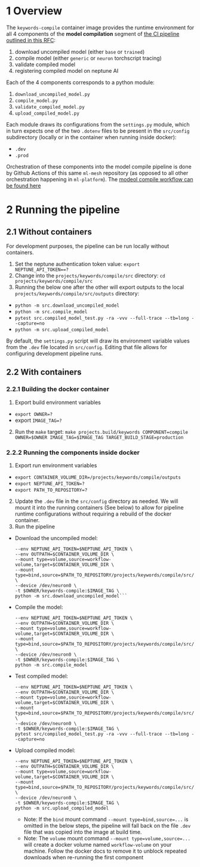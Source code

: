 # 1 Overview

The `keywords-compile` container image provides the runtime environment for all 4 components of the
**model compilation** segment of [the CI pipeline outlined in this RFC](https://onclusive01-my.sharepoint.com/:w:/g/personal/sebastian_scherer_onclusive_com/EXMw2nQrwSpBn4uKzY90Hb4BBFq1NHsYByDAo9-uc83iLg?e=B9ULGd):

1. download uncompiled model (either `base` or `trained`)
2. compile model (either `generic` or `neuron` torchscript tracing)
3. validate compiled model
4. registering compiled model on neptune AI

Each of the 4 components corresponds to a python module:

1. `download_uncompiled_model.py`
2. `compile_model.py`
3. `validate_compiled_model.py`
4. `upload_compiled_model.py`

Each module draws its configurations from the `settings.py` module, which in turn expects one of the two `.dotenv` files to be present in the `src/config` subdirectory (locally or in the container when running inside docker):

- `.dev`
- `.prod`

Orchestration of these components into the model compile pipeline is done by Github Actions of this same `ml-mesh` repository (as opposed to all other orchestration happening in `ml-platform`). The [modeol compile workflow can be found here](#add-link-here)

# 2 Running the pipeline

## 2.1 Without containers

For development purposes, the pipeline can be run locally without containers.

1. Set the neptune authentication token value: `export NEPTUNE_API_TOKEN==?`
2. Change into the `projects/keywords/compile/src` directory: `cd projects/keywords/compile/src`
3. Running the below one after the other will export outputs to the local `projects/keywords/compile/src/outputs` directory:
  - `python -m src.download_uncompiled_model`
  - `python -m src.compile_model`
  - `pytest src.compiled_model_test.py -ra -vvv --full-trace --tb=long --capture=no`
  - `python -m src.upload_compiled_model`

By default, the `settings.py` script will draw its environment variable values from the `.dev` file located in `src/config`. Editing that file allows for configuring development pipeline runs.

## 2.2 With containers

### 2.2.1 Building the docker container

1. Export build environment variables
  - `export OWNER=?`
  - export `IMAGE_TAG=?`
2. Run the `make` target: `make projects.build/keywords COMPONENT=compile OWNER=$OWNER IMAGE_TAG=$IMAGE_TAG TARGET_BUILD_STAGE=production`

### 2.2.2 Running the components inside docker

1. Export run environment variables
  - `export CONTAINER_VOLUME_DIR=/projects/keywords/compile/outputs`
  - `export NEPTUNE_API_TOKEN=?`
  - `export PATH_TO_REPOSITORY=?`

2. Update the `.dev` file in the `src/config` directory as needed. We will mount it into the running containers (See below) to allow for pipeline runtime configurations without requiring a rebuild of the docker container.
3. Run the pipeline
  - Download the uncompiled model:
    ```docker run \
    --env NEPTUNE_API_TOKEN=$NEPTUNE_API_TOKEN \
    --env OUTPATH=$CONTAINER_VOLUME_DIR \
    --mount type=volume,source=workflow-volume,target=$CONTAINER_VOLUME_DIR \
    --mount type=bind,source=$PATH_TO_REPOSITORY/projects/keywords/compile/src/config/,target=/projects/keywords/compile/src/config,readonly \
    --device /dev/neuron0 \
    -t $OWNER/keywords-compile:$IMAGE_TAG \
    python -m src.download_uncompiled_model```
  - Compile the model:
    ```docker run \
    --env NEPTUNE_API_TOKEN=$NEPTUNE_API_TOKEN \
    --env OUTPATH=$CONTAINER_VOLUME_DIR \
    --mount type=volume,source=workflow-volume,target=$CONTAINER_VOLUME_DIR \
    --mount type=bind,source=$PATH_TO_REPOSITORY/projects/keywords/compile/src/config/,target=/projects/keywords/compile/src/config,readonly \
    --device /dev/neuron0 \
    -t $OWNER/keywords-compile:$IMAGE_TAG \
    python -m src.compile_model
    ```
  - Test compiled model:
    ```docker run \
    --env NEPTUNE_API_TOKEN=$NEPTUNE_API_TOKEN \
    --env OUTPATH=$CONTAINER_VOLUME_DIR \
    --mount type=volume,source=workflow-volume,target=$CONTAINER_VOLUME_DIR \
    --mount type=bind,source=$PATH_TO_REPOSITORY/projects/keywords/compile/src/config/,target=/projects/keywords/compile/src/config,readonly \
    --device /dev/neuron0 \
    -t $OWNER/keywords-compile:$IMAGE_TAG \
    pytest src/compiled_model_test.py -ra -vvv --full-trace --tb=long --capture=no
    ```
  - Upload compiled model:
    ```docker run \
    --env NEPTUNE_API_TOKEN=$NEPTUNE_API_TOKEN \
    --env OUTPATH=$CONTAINER_VOLUME_DIR \
    --mount type=volume,source=workflow-volume,target=$CONTAINER_VOLUME_DIR \
    --mount type=bind,source=$PATH_TO_REPOSITORY/projects/keywords/compile/src/config/,target=/projects/keywords/compile/src/config,readonly \
    --device /dev/neuron0 \
    -t $OWNER/keywords-compile:$IMAGE_TAG \
    python -m src.upload_compiled_model
    ```
    - Note: If the `bind` mount command `--mount type=bind,source=...` is omitted in the below steps, the pipeline will fall back on the file `.dev` file that was copied into the image at build time.
    - Note: The `volume` mount command `--mount type=volume,source=...` will create a docker volume named `workflow-volume` on your machine. Follow the docker docs to remove it to unblock repeated downloads when re-running the first component
